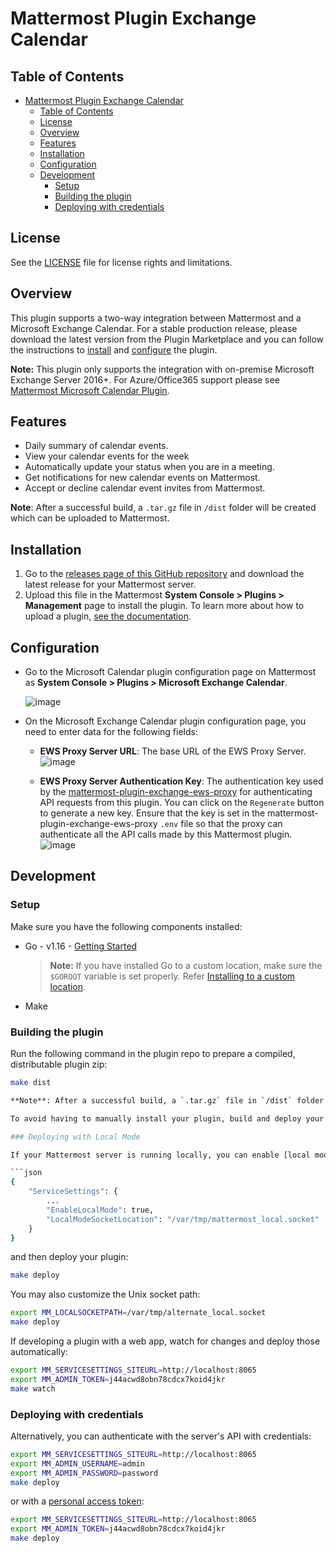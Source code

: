 # Mattermost Plugin Exchange Calendar

## Table of Contents

- [Mattermost Plugin Exchange Calendar](#mattermost-plugin-exchange-calendar)
  - [Table of Contents](#table-of-contents)
  - [License](#license)
  - [Overview](#overview)
  - [Features](#features)
  - [Installation](#installation)
  - [Configuration](#configuration)
  - [Development](#development)
    - [Setup](#setup)
    - [Building the plugin](#building-the-plugin)
    - [Deploying with credentials](#deploying-with-credentials)

## License

See the [LICENSE](./LICENSE) file for license rights and limitations.

## Overview

This plugin supports a two-way integration between Mattermost and a Microsoft Exchange Calendar. For a stable production release, please download the latest version from the Plugin Marketplace and you can follow the instructions to [install](#installation) and [configure](#configuration) the plugin.

**Note:** This plugin only supports the integration with on-premise Microsoft Exchange Server 2016+. For Azure/Office365 support please see [Mattermost Microsoft Calendar Plugin](https://github.com/mattermost/mattermost-plugin-mscalendar).

## Features

- Daily summary of calendar events.
- View your calendar events for the week
- Automatically update your status when you are in a meeting.
- Get notifications for new calendar events on Mattermost.
- Accept or decline calendar event invites from Mattermost.

**Note**: After a successful build, a `.tar.gz` file in `/dist` folder will be created which can be uploaded to Mattermost.

## Installation

1. Go to the [releases page of this GitHub repository](https://github.com/Brightscout/mattermost-plugin-exchange-calendar/releases) and download the latest release for your Mattermost server.
2. Upload this file in the Mattermost **System Console > Plugins > Management** page to install the plugin. To learn more about how to upload a plugin, [see the documentation](https://docs.mattermost.com/administration/plugins.html#plugin-uploads).

## Configuration

- Go to the Microsoft Calendar plugin configuration page on Mattermost as **System Console > Plugins > Microsoft Exchange Calendar**.

    ![image](https://user-images.githubusercontent.com/72438220/154666704-7f8c0162-4295-4c07-a528-8cf62b598afd.png)

- On the Microsoft Exchange Calendar plugin configuration page, you need to enter data for the following fields:
  - **EWS Proxy Server URL**: The base URL of the EWS Proxy Server.
    ![image](https://user-images.githubusercontent.com/85667960/155668473-22ca1177-1c3c-42bf-9c85-69bf0780adf8.png)

  - **EWS Proxy Server Authentication Key**: The authentication key used by the [mattermost-plugin-exchange-ews-proxy](https://github.com/Brightscout/mattermost-plugin-exchange-ews-proxy) for authenticating API requests from this plugin.
 You can click on the `Regenerate` button to generate a new key. Ensure that the key is set in the mattermost-plugin-exchange-ews-proxy `.env` file so that the proxy can authenticate all the API calls made by this Mattermost plugin.
 ![image](https://user-images.githubusercontent.com/85667960/155668567-14dc2dd6-1d05-46af-923a-d2b39ce03c76.png)

## Development

### Setup

Make sure you have the following components installed:  
- Go - v1.16 - [Getting Started](https://golang.org/doc/install)  
    > **Note:** If you have installed Go to a custom location, make sure the `$GOROOT` variable is set properly. Refer [Installing to a custom location](https://golang.org/doc/install#install).

- Make

### Building the plugin

Run the following command in the plugin repo to prepare a compiled, distributable plugin zip:

```bash
make dist

**Note**: After a successful build, a `.tar.gz` file in `/dist` folder will be created which can be uploaded to Mattermost.

To avoid having to manually install your plugin, build and deploy your plugin using one of the following options.

### Deploying with Local Mode

If your Mattermost server is running locally, you can enable [local mode](https://docs.mattermost.com/administration/mmctl-cli-tool.html#local-mode) to streamline deploying your plugin. Edit your server configuration as follows:

```json
{
    "ServiceSettings": {
        ...
        "EnableLocalMode": true,
        "LocalModeSocketLocation": "/var/tmp/mattermost_local.socket"
    }
}
```

and then deploy your plugin:

```bash
make deploy
```

You may also customize the Unix socket path:

```bash
export MM_LOCALSOCKETPATH=/var/tmp/alternate_local.socket
make deploy
```

If developing a plugin with a web app, watch for changes and deploy those automatically:

```bash
export MM_SERVICESETTINGS_SITEURL=http://localhost:8065
export MM_ADMIN_TOKEN=j44acwd8obn78cdcx7koid4jkr
make watch
```

### Deploying with credentials

Alternatively, you can authenticate with the server's API with credentials:

```bash
export MM_SERVICESETTINGS_SITEURL=http://localhost:8065
export MM_ADMIN_USERNAME=admin
export MM_ADMIN_PASSWORD=password
make deploy
```

or with a [personal access token](https://docs.mattermost.com/developer/personal-access-tokens.html):

```bash
export MM_SERVICESETTINGS_SITEURL=http://localhost:8065
export MM_ADMIN_TOKEN=j44acwd8obn78cdcx7koid4jkr
make deploy
```

